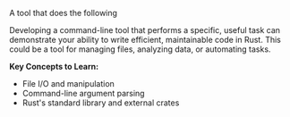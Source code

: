 A tool that does the following 

Developing a command-line tool that performs a specific, useful task can demonstrate your ability to write efficient, maintainable code in Rust. This could be a tool for managing files, analyzing data, or automating tasks.

**Key Concepts to Learn:**

- File I/O and manipulation
- Command-line argument parsing
- Rust's standard library and external crates